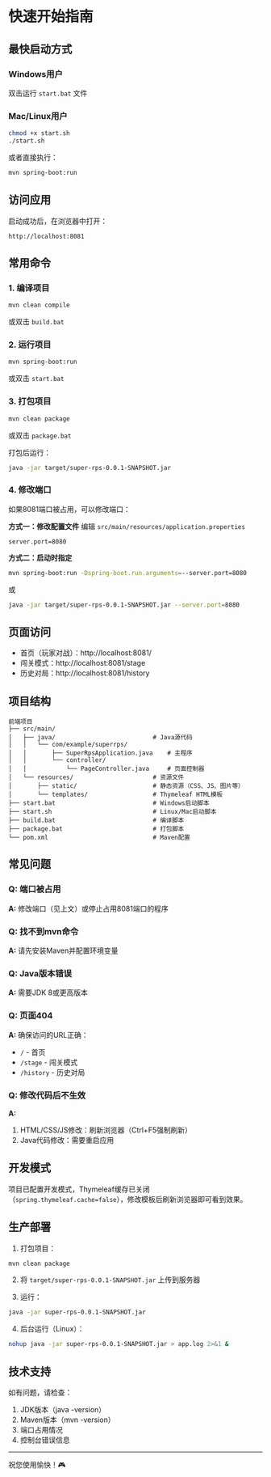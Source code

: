 # 快速开始指南

## 最快启动方式

### Windows用户
双击运行 `start.bat` 文件

### Mac/Linux用户
```bash
chmod +x start.sh
./start.sh
```

或者直接执行：
```bash
mvn spring-boot:run
```

## 访问应用

启动成功后，在浏览器中打开：
```
http://localhost:8081
```

## 常用命令

### 1. 编译项目
```bash
mvn clean compile
```
或双击 `build.bat`

### 2. 运行项目
```bash
mvn spring-boot:run
```
或双击 `start.bat`

### 3. 打包项目
```bash
mvn clean package
```
或双击 `package.bat`

打包后运行：
```bash
java -jar target/super-rps-0.0.1-SNAPSHOT.jar
```

### 4. 修改端口
如果8081端口被占用，可以修改端口：

**方式一：修改配置文件**
编辑 `src/main/resources/application.properties`
```properties
server.port=8080
```

**方式二：启动时指定**
```bash
mvn spring-boot:run -Dspring-boot.run.arguments=--server.port=8080
```

或
```bash
java -jar target/super-rps-0.0.1-SNAPSHOT.jar --server.port=8080
```

## 页面访问

- 首页（玩家对战）：http://localhost:8081/
- 闯关模式：http://localhost:8081/stage
- 历史对局：http://localhost:8081/history

## 项目结构

```
前端项目
├── src/main/
│   ├── java/                           # Java源代码
│   │   └── com/example/superrps/
│   │       ├── SuperRpsApplication.java    # 主程序
│   │       └── controller/
│   │           └── PageController.java     # 页面控制器
│   └── resources/                      # 资源文件
│       ├── static/                     # 静态资源（CSS、JS、图片等）
│       └── templates/                  # Thymeleaf HTML模板
├── start.bat                           # Windows启动脚本
├── start.sh                            # Linux/Mac启动脚本
├── build.bat                           # 编译脚本
├── package.bat                         # 打包脚本
└── pom.xml                             # Maven配置
```

## 常见问题

### Q: 端口被占用
**A:** 修改端口（见上文）或停止占用8081端口的程序

### Q: 找不到mvn命令
**A:** 请先安装Maven并配置环境变量

### Q: Java版本错误
**A:** 需要JDK 8或更高版本

### Q: 页面404
**A:** 确保访问的URL正确：
- `/` - 首页
- `/stage` - 闯关模式
- `/history` - 历史对局

### Q: 修改代码后不生效
**A:** 
1. HTML/CSS/JS修改：刷新浏览器（Ctrl+F5强制刷新）
2. Java代码修改：需要重启应用

## 开发模式

项目已配置开发模式，Thymeleaf缓存已关闭（`spring.thymeleaf.cache=false`），修改模板后刷新浏览器即可看到效果。

## 生产部署

1. 打包项目：
```bash
mvn clean package
```

2. 将 `target/super-rps-0.0.1-SNAPSHOT.jar` 上传到服务器

3. 运行：
```bash
java -jar super-rps-0.0.1-SNAPSHOT.jar
```

4. 后台运行（Linux）：
```bash
nohup java -jar super-rps-0.0.1-SNAPSHOT.jar > app.log 2>&1 &
```

## 技术支持

如有问题，请检查：
1. JDK版本（java -version）
2. Maven版本（mvn -version）
3. 端口占用情况
4. 控制台错误信息

---

祝您使用愉快！🎮

